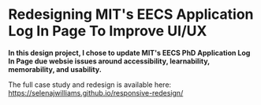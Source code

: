 # Redesigning MIT's EECS Application Log In Page To Improve UI/UX

**In this design project, I chose to update MIT's EECS PhD Application Log In Page due websie issues around accessibility, learnability, memorability, and usability.**

The full case study and redesign is available here: https://selenajwilliams.github.io/responsive-redesign/

